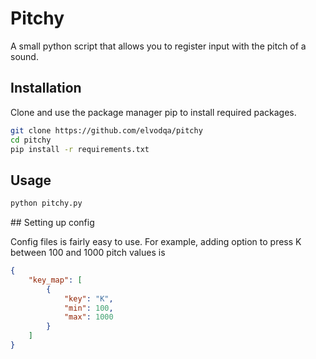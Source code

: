 # Pitchy
A small python script that allows you to register input with the pitch of a sound.


## Installation

Clone and use the package manager pip to install required packages.

```bash 
git clone https://github.com/elvodqa/pitchy
cd pitchy
pip install -r requirements.txt
```

## Usage

```bash 
python pitchy.py
```

## Setting up config

Config files is fairly easy to use. For example, adding option to press K between 100 and 1000 pitch values is

```json
{
    "key_map": [
        {
            "key": "K",
            "min": 100,
            "max": 1000    
        }
    ]    
}
```


